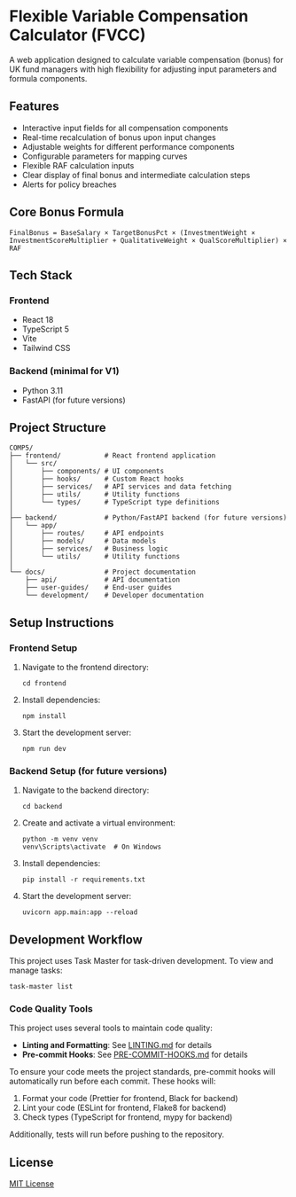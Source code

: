 # Flexible Variable Compensation Calculator (FVCC)

A web application designed to calculate variable compensation (bonus) for UK fund managers with high flexibility for adjusting input parameters and formula components.

## Features

- Interactive input fields for all compensation components
- Real-time recalculation of bonus upon input changes
- Adjustable weights for different performance components
- Configurable parameters for mapping curves
- Flexible RAF calculation inputs
- Clear display of final bonus and intermediate calculation steps
- Alerts for policy breaches

## Core Bonus Formula

```
FinalBonus = BaseSalary × TargetBonusPct × (InvestmentWeight × InvestmentScoreMultiplier + QualitativeWeight × QualScoreMultiplier) × RAF
```

## Tech Stack

### Frontend
- React 18
- TypeScript 5
- Vite
- Tailwind CSS

### Backend (minimal for V1)
- Python 3.11
- FastAPI (for future versions)

## Project Structure

```
COMP5/
├── frontend/           # React frontend application
│   └── src/
│       ├── components/ # UI components
│       ├── hooks/      # Custom React hooks
│       ├── services/   # API services and data fetching
│       ├── utils/      # Utility functions
│       └── types/      # TypeScript type definitions
│
├── backend/            # Python/FastAPI backend (for future versions)
│   └── app/
│       ├── routes/     # API endpoints
│       ├── models/     # Data models
│       ├── services/   # Business logic
│       └── utils/      # Utility functions
│
└── docs/               # Project documentation
    ├── api/            # API documentation
    ├── user-guides/    # End-user guides
    └── development/    # Developer documentation
```

## Setup Instructions

### Frontend Setup

1. Navigate to the frontend directory:
   ```
   cd frontend
   ```

2. Install dependencies:
   ```
   npm install
   ```

3. Start the development server:
   ```
   npm run dev
   ```

### Backend Setup (for future versions)

1. Navigate to the backend directory:
   ```
   cd backend
   ```

2. Create and activate a virtual environment:
   ```
   python -m venv venv
   venv\Scripts\activate  # On Windows
   ```

3. Install dependencies:
   ```
   pip install -r requirements.txt
   ```

4. Start the development server:
   ```
   uvicorn app.main:app --reload
   ```

## Development Workflow

This project uses Task Master for task-driven development. To view and manage tasks:

```
task-master list
```

### Code Quality Tools

This project uses several tools to maintain code quality:

- **Linting and Formatting**: See [LINTING.md](LINTING.md) for details
- **Pre-commit Hooks**: See [PRE-COMMIT-HOOKS.md](PRE-COMMIT-HOOKS.md) for details

To ensure your code meets the project standards, pre-commit hooks will automatically run before each commit. These hooks will:

1. Format your code (Prettier for frontend, Black for backend)
2. Lint your code (ESLint for frontend, Flake8 for backend)
3. Check types (TypeScript for frontend, mypy for backend)

Additionally, tests will run before pushing to the repository.

## License

[MIT License](LICENSE)

